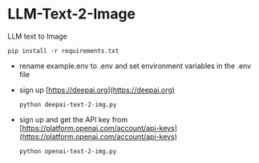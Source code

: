 # LLM-Text-2-Image
LLM text to Image


    pip install -r requirements.txt

- rename example.env to .env and set environment variables in the .env file

- sign up [https://deepai.org](https://deepai.org)
  
      python deepai-text-2-img.py

- sign up and get the API key from [https://platform.openai.com/account/api-keys](https://platform.openai.com/account/api-keys)
  
      python openai-text-2-img.py
